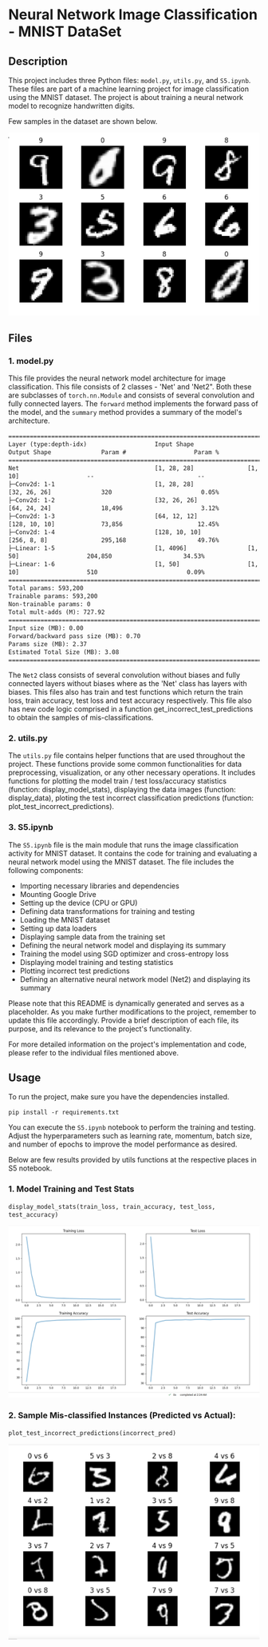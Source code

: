 # Neural Network Image Classification - MNIST DataSet

## Description

This project includes three Python files: `model.py`, `utils.py`, and `S5.ipynb`. These files are part of a machine learning project for image classification using the MNIST dataset. The project is about training a neural network model to recognize handwritten digits.

Few samples in the dataset are shown below.

![MNIST](Test_Images/train_dara_sample.png)


## Files

### 1. model.py

This file provides the neural network model architecture for image classification. This file consists of 2 classes - 'Net' and 'Net2". Both these are subclasses of `torch.nn.Module` and consists of several convolution and fully connected layers. The `forward` method implements the forward pass of the model, and the `summary` method provides a summary of the model's architecture.

```
============================================================================================================================================
Layer (type:depth-idx)                   Input Shape               Output Shape              Param #                   Param %
============================================================================================================================================
Net                                      [1, 28, 28]               [1, 10]                   --                             --
├─Conv2d: 1-1                            [1, 28, 28]               [32, 26, 26]              320                         0.05%
├─Conv2d: 1-2                            [32, 26, 26]              [64, 24, 24]              18,496                      3.12%
├─Conv2d: 1-3                            [64, 12, 12]              [128, 10, 10]             73,856                     12.45%
├─Conv2d: 1-4                            [128, 10, 10]             [256, 8, 8]               295,168                    49.76%
├─Linear: 1-5                            [1, 4096]                 [1, 50]                   204,850                    34.53%
├─Linear: 1-6                            [1, 50]                   [1, 10]                   510                         0.09%
============================================================================================================================================
Total params: 593,200
Trainable params: 593,200
Non-trainable params: 0
Total mult-adds (M): 727.92
============================================================================================================================================
Input size (MB): 0.00
Forward/backward pass size (MB): 0.70
Params size (MB): 2.37
Estimated Total Size (MB): 3.08
============================================================================================================================================
```
The `Net2` class consists of several convolution without biases and fully connected layers without biases where as the 'Net' class has layers with biases.
This files also has train and test functions which return the train loss, train accuracy, test loss and test accuracy respectively. 
This file also has new code logic comprised in a function get_incorrect_test_predictions to obtain the samples of mis-classifications.


### 2. utils.py

The `utils.py` file contains helper functions that are used throughout the project. These functions provide some common functionalities for data preprocessing, visualization, or any other necessary operations. It includes functions for plotting the model train / test loss/accuracy statistics (function: display_model_stats), displaying the data images (function: display_data), ploting the test incorrect classification predictions (function: plot_test_incorrect_predictions).

### 3. S5.ipynb

The `S5.ipynb` file is the main module that runs the image classification activity for MNIST dataset. It contains the code for training and evaluating a neural network model using the MNIST dataset. The file includes the following components:

- Importing necessary libraries and dependencies
- Mounting Google Drive
- Setting up the device (CPU or GPU)
- Defining data transformations for training and testing
- Loading the MNIST dataset
- Setting up data loaders
- Displaying sample data from the training set
- Defining the neural network model and displaying its summary
- Training the model using SGD optimizer and cross-entropy loss
- Displaying model training and testing statistics
- Plotting incorrect test predictions
- Defining an alternative neural network model (Net2) and displaying its summary

Please note that this README is dynamically generated and serves as a placeholder. As you make further modifications to the project, remember to update this file accordingly. Provide a brief description of each file, its purpose, and its relevance to the project's functionality.

For more detailed information on the project's implementation and code, please refer to the individual files mentioned above.

## Usage

To run the project, make sure you have the dependencies installed.
```
pip install -r requirements.txt
```
You can execute the `S5.ipynb` notebook to perform the training and testing. Adjust the hyperparameters such as learning rate, momentum, batch size, and number of epochs to improve the model performance as desired.

Below are few results provided by utils functions at the respective places in S5 notebook.

### 1. Model Training and Test Stats

```
display_model_stats(train_loss, train_accuracy, test_loss, test_accuracy)
```

![Train test statistics](Test_Images/model_stats_graphs.png)

### 2. Sample Mis-classified Instances (Predicted vs Actual):

```
plot_test_incorrect_predictions(incorrect_pred)
```

![Predicted vs Actual](Test_Images/incorrect_predictions.png)
